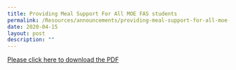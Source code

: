 ```yaml
---
title: Providing Meal Support For All MOE FAS students
permalink: /Resources/announcements/providing-meal-support-for-all-moe-fas-students/
date: 2020-04-15
layout: post
description: ""
---
```


[Please click here to download the PDF](https://www.sgs.edu.sg/wp-content/uploads/2020/04/Providing-Meal-Support-For-All-MOE-FAS-students.pdf)